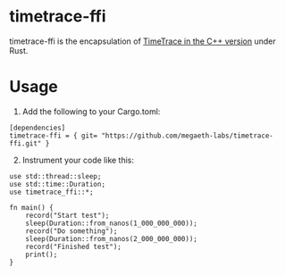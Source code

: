 # timetrace-ffi
timetrace-ffi is the encapsulation of [TimeTrace in the C++ version](https://github.com/PlatformLab/PerfUtils) under Rust.

# Usage

1. Add the following to your Cargo.toml:
```
[dependencies]
timetrace-ffi = { git= "https://github.com/megaeth-labs/timetrace-ffi.git" }
```

2. Instrument your code like this: 
```
use std::thread::sleep;
use std::time::Duration;
use timetrace_ffi::*;

fn main() {
    record("Start test");
    sleep(Duration::from_nanos(1_000_000_000));
    record("Do something");
    sleep(Duration::from_nanos(2_000_000_000));
    record("Finished test");
    print();
}
```

